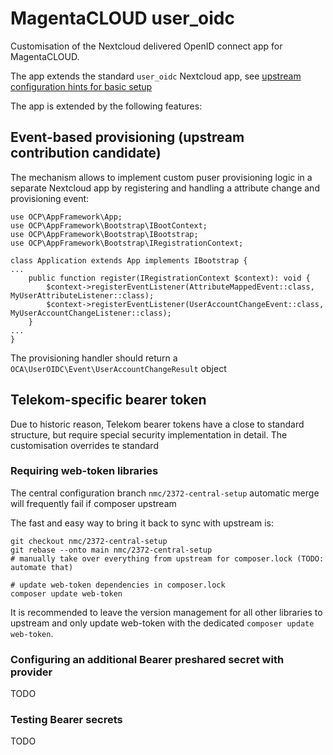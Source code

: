 # MagentaCLOUD user_oidc

Customisation of the Nextcloud delivered OpenID connect app for MagentaCLOUD.

The app extends the standard `user_oidc` Nextcloud app,
see [upstream configuration hints for basic setup](https://github.com/nextcloud/user_oidc/blob/main/README.md)

The app is extended by the following features:

## Event-based provisioning (upstream contribution candidate)
The mechanism allows to implement custom puser provisioning logic in a separate Nextcloud app by
registering and handling a attribute change and provisioning event:

```
use OCP\AppFramework\App;
use OCP\AppFramework\Bootstrap\IBootContext;
use OCP\AppFramework\Bootstrap\IBootstrap;
use OCP\AppFramework\Bootstrap\IRegistrationContext;

class Application extends App implements IBootstrap {
...
	public function register(IRegistrationContext $context): void {
		$context->registerEventListener(AttributeMappedEvent::class, MyUserAttributeListener::class);
		$context->registerEventListener(UserAccountChangeEvent::class, MyUserAccountChangeListener::class);
	}
...
}
```
The provisioning handler should return a `OCA\UserOIDC\Event\UserAccountChangeResult` object

## Telekom-specific bearer token

Due to historic reason, Telekom bearer tokens have a close to standard structure, but
require special security implementation in detail. The customisation overrides te standard


### Requiring web-token libraries
The central configuration branch `nmc/2372-central-setup` automatic merge will frequently fail if composer
upstream 

The fast and easy way to bring it back to sync with upstream is:
```
git checkout nmc/2372-central-setup
git rebase --onto main nmc/2372-central-setup
# manually take over everything from upstream for composer.lock (TODO: automate that)

# update web-token dependencies in composer.lock
composer update web-token
```
It is recommended to leave the version management for all other libraries to upstream
and only update web-token with the dedicated `composer update web-token`. 


### Configuring an additional Bearer preshared secret with provider
TODO

### Testing Bearer secrets
TODO